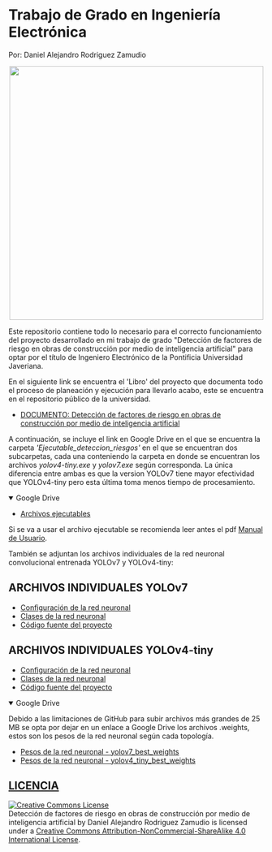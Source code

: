 # Trabajo de Grado en Ingeniería Electrónica
Por: Daniel Alejandro Rodriguez Zamudio
<p align="center">
  <img width="500" src="https://www.javeriana.edu.co/recursosdb/20125/877826/EdIngenieriaLab1.JPG/f07c9bd5-cb9f-5126-3ce5-2f107c643f89">
</p>

Este repositorio contiene todo lo necesario para el correcto funcionamiento del proyecto desarrollado en mi trabajo de grado "Detección de factores de riesgo en obras de construcción por medio de inteligencia artificial" para optar por el título de Ingeniero Electrónico de la Pontificia Universidad Javeriana.

En el siguiente link se encuentra el 'Libro' del proyecto que documenta todo el proceso de planeación y ejecución para llevarlo acabo, este se encuentra en el repositorio público de la universidad.

- [DOCUMENTO: Detección de factores de riesgo en obras de construcción por medio de inteligencia artificial](https://www.google.com)

A continuación, se incluye el link en Google Drive en el que se encuentra la carpeta _'Ejecutable_deteccion_riesgos'_ en el que se encuentran dos subcarpetas, cada una conteniendo la carpeta en donde se encuentran los archivos _yolov4-tiny.exe_ y _yolov7.exe_ según corresponda. La única diferencia entre ambas es que la version YOLOv7 tiene mayor efectividad que YOLOv4-tiny pero esta última toma menos tiempo de procesamiento.

<details open>
<summary>Google Drive</summary>

- [Archivos ejecutables](https://drive.google.com/drive/folders/1fD1Zt55NcRXYXGE_T_KE3I7PvjWunfRF?usp=sharing)

</details>

Si se va a usar el archivo ejecutable se recomienda leer antes el pdf [Manual de Usuario](https://github.com/AlejandroRZM/Trabajo-de-grado---iaobras/tree/main/user-manual).

También se adjuntan los archivos individuales de la red neuronal convolucional entrenada YOLOv7 y YOLOv4-tiny:

## ARCHIVOS INDIVIDUALES YOLOv7

- [Configuración de la red neuronal](https://github.com/AlejandroRZM/Trabajo-de-grado---iaobras/blob/main/yolov7/yolov7.cfg)
- [Clases de la red neuronal](https://github.com/AlejandroRZM/Trabajo-de-grado---iaobras/blob/main/yolov7/yolov7.names)
- [Código fuente del proyecto](https://github.com/AlejandroRZM/Trabajo-de-grado---iaobras/blob/main/yolov7/yolov7.py)

## ARCHIVOS INDIVIDUALES YOLOv4-tiny

- [Configuración de la red neuronal](https://github.com/AlejandroRZM/Trabajo-de-grado---iaobras/blob/main/yolov4-tiny/yolov4.cfg)
- [Clases de la red neuronal](https://github.com/AlejandroRZM/Trabajo-de-grado---iaobras/blob/main/yolov4-tiny/yolov4.names)
- [Código fuente del proyecto](https://github.com/AlejandroRZM/Trabajo-de-grado---iaobras/blob/main/yolov4-tiny/yolov4.py)

<details open>
<summary>Google Drive</summary>

Debido a las limitaciones de GitHub para subir archivos más grandes de 25 MB se opta por dejar en un enlace a Google Drive los archivos .weights, estos son los pesos de la red neuronal según cada topología.

- [Pesos de la red neuronal - yolov7_best_weights](https://drive.google.com/drive/folders/1E7H8OOU8wHZciFfbfCve8SjCha2ivS07?usp=sharing)
- [Pesos de la red neuronal - yolov4_tiny_best_weights](https://drive.google.com/drive/folders/148tr3gdF-iLAOx_Pq7W3ZXVfVS46jqPK?usp=sharing)

</details>

## [LICENCIA](https://github.com/AlejandroRZM/Trabajo-de-grado---iaobras/blob/main/LICENSE.txt)
<a rel="license" href="http://creativecommons.org/licenses/by-nc-sa/4.0/"><img alt="Creative Commons License" style="border-width:0" src="https://i.creativecommons.org/l/by-nc-sa/4.0/88x31.png" /></a><br /><span xmlns:dct="http://purl.org/dc/terms/" property="dct:title">Detección de factores de riesgo en obras de construcción por medio de inteligencia artificial</span> by <span xmlns:cc="http://creativecommons.org/ns#" property="cc:attributionName">Daniel Alejandro Rodriguez Zamudio</span> is licensed under a <a rel="license" href="http://creativecommons.org/licenses/by-nc-sa/4.0/">Creative Commons Attribution-NonCommercial-ShareAlike 4.0 International License</a>.
